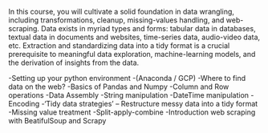 In this course, you will cultivate a solid foundation in data wrangling, including transformations, cleanup, missing-values handling, and web-scraping. Data exists in myriad types and forms: tabular data in databases, textual data in documents and websites, time-series data, audio-video data, etc. Extraction and standardizing data into a tidy format is a crucial prerequisite to meaningful data exploration, machine-learning models, and the derivation of insights from the data.


-Setting up your python environment -(Anaconda / GCP)
-Where to find data on the web?
-Basics of Pandas and Numpy
-Column and Row operations
-Data Assembly
-String manipulation
-DateTime manipulation
-Encoding
-‘Tidy data strategies’ – Restructure messy data into a tidy format
-Missing value treatment
-Split-apply-combine
-Introduction web scraping with BeatifulSoup and Scrapy
